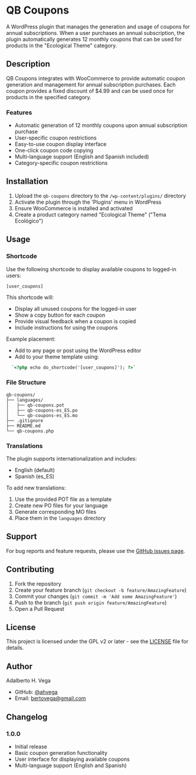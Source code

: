 # QB Coupons

A WordPress plugin that manages the generation and usage of coupons for annual subscriptions. When a user purchases an annual subscription, the plugin automatically generates 12 monthly coupons that can be used for products in the "Ecological Theme" category.

## Description

QB Coupons integrates with WooCommerce to provide automatic coupon generation and management for annual subscription purchases. Each coupon provides a fixed discount of $4.99 and can be used once for products in the specified category.

### Features

- Automatic generation of 12 monthly coupons upon annual subscription purchase
- User-specific coupon restrictions
- Easy-to-use coupon display interface
- One-click coupon code copying
- Multi-language support (English and Spanish included)
- Category-specific coupon restrictions

## Installation

1. Upload the `qb-coupons` directory to the `/wp-content/plugins/` directory
2. Activate the plugin through the 'Plugins' menu in WordPress
3. Ensure WooCommerce is installed and activated
4. Create a product category named "Ecological Theme" ("Tema Ecológico")

## Usage

### Shortcode

Use the following shortcode to display available coupons to logged-in users:
```
[user_coupons]
```

This shortcode will:
- Display all unused coupons for the logged-in user
- Show a copy button for each coupon
- Provide visual feedback when a coupon is copied
- Include instructions for using the coupons

Example placement:
- Add to any page or post using the WordPress editor
- Add to your theme template using:
```html
  `<?php echo do_shortcode('[user_coupons]'); ?>`
```

### File Structure

```
qb-coupons/
├── languages/
│   ├── qb-coupons.pot
│   ├── qb-coupons-es_ES.po
│   └── qb-coupons-es_ES.mo
├── .gitignore
├── README.md
└── qb-coupons.php
```

### Translations

The plugin supports internationalization and includes:
- English (default)
- Spanish (es_ES)

To add new translations:
1. Use the provided POT file as a template
2. Create new PO files for your language
3. Generate corresponding MO files
4. Place them in the `languages` directory

## Support

For bug reports and feature requests, please use the [GitHub issues page](https://github.com/ahvega/qb-coupons/issues).

## Contributing

1. Fork the repository
2. Create your feature branch (`git checkout -b feature/AmazingFeature`)
3. Commit your changes (`git commit -m 'Add some AmazingFeature'`)
4. Push to the branch (`git push origin feature/AmazingFeature`)
5. Open a Pull Request

## License

This project is licensed under the GPL v2 or later - see the [LICENSE](LICENSE) file for details.

## Author

Adalberto H. Vega
- GitHub: [@ahvega](https://github.com/ahvega)
- Email: bertovega@gmail.com

## Changelog

### 1.0.0
- Initial release
- Basic coupon generation functionality
- User interface for displaying available coupons
- Multi-language support (English and Spanish)
